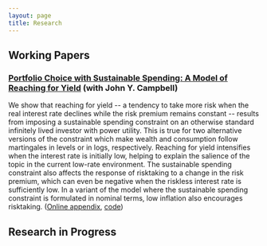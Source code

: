 ```yaml
---
layout: page
title: Research
---
```


## Working Papers

### [Portfolio Choice with Sustainable Spending: A Model of Reaching for Yield]({{site.url}}/papers/ReachingForYield.pdf) (with John Y. Campbell)

We show that reaching for yield -- a tendency to take more risk when the real interest rate declines
while the risk premium remains constant -- results from imposing a sustainable spending constraint
on an otherwise standard infinitely lived investor with power utility. This is true for two alternative
versions of the constraint which make wealth and consumption follow martingales in levels or in logs,
respectively. Reaching for yield intensifies when the interest rate is initially low, helping to explain
the salience of the topic in the current low-rate environment. The sustainable spending constraint
also affects the response of risktaking to a change in the risk premium, which can even be negative
when the riskless interest rate is sufficiently low. In a variant of the model where the sustainable
spending constraint is formulated in nominal terms, low inflation also encourages risktaking. ([Online appendix]({{site.url}}/papers/ReachingForYield_Appendix.pdf), [code]({{site.url}}/reaching_for_yield.html))

## Research in Progress
